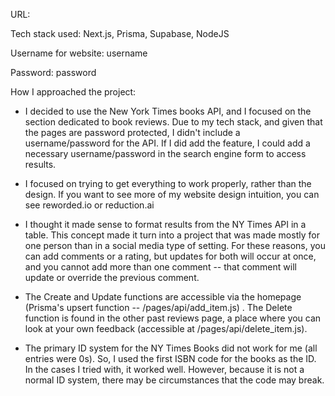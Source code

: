 URL: 


Tech stack used: Next.js, Prisma, Supabase, NodeJS


Username for website: username

Password: password



How I approached the project:


- I decided to use the New York Times books API, and I focused on the section dedicated to book reviews. Due to my tech stack, and given that the pages are password protected, I didn't include a username/password for the API. If I did add the feature, I could add a necessary username/password in the search engine form to access results.

- I focused on trying to get everything to work properly, rather than the design. If you want to see more of my website design intuition, you can see reworded.io or reduction.ai

- I thought it made sense to format results from the NY Times API in a table. This concept made it turn into a project that was made mostly for one person than in a social media type of setting. For these reasons, you can add comments or a rating, but updates for both will occur at once, and you cannot add more than one comment -- that comment will update or override the previous comment. 

- The Create and Update functions are accessible via the homepage (Prisma's upsert function -- /pages/api/add_item.js) . The Delete function is found in the other past reviews page, a place where you can look at your own feedback (accessible at /pages/api/delete_item.js).

- The primary ID system for the NY Times Books did not work for me (all entries were 0s). So, I used the first ISBN code for the books as the ID. In the cases I tried with, it worked well. However, because it is not a normal ID system, there may be circumstances that the code may break.

